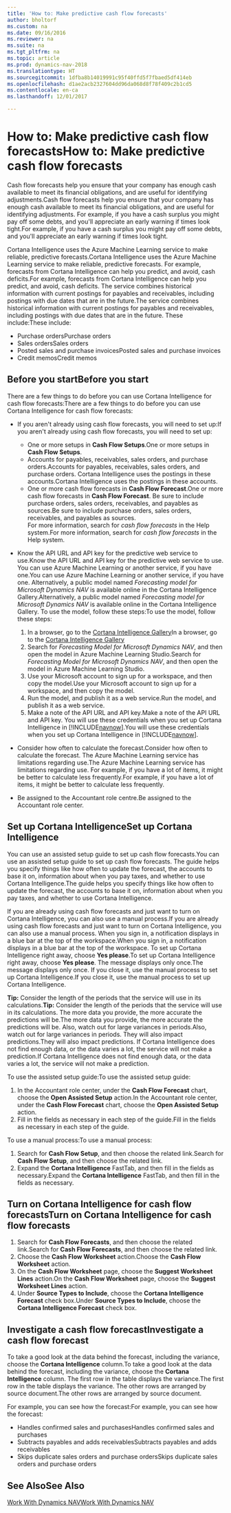 ```yaml
---
title: 'How to: Make predictive cash flow forecasts'
author: bholtorf
ms.custom: na
ms.date: 09/16/2016
ms.reviewer: na
ms.suite: na
ms.tgt_pltfrm: na
ms.topic: article
ms.prod: dynamics-nav-2018
ms.translationtype: HT
ms.sourcegitcommit: 1dfba8b14019991c95f40ffd5f7fbaed5df414eb
ms.openlocfilehash: d1ae2acb2327604dd96da068d8f78f409c2b1cd5
ms.contentlocale: en-ca
ms.lasthandoff: 12/01/2017

---
```


# <a name="how-to-make-predictive-cash-flow-forecasts"></a><span data-ttu-id="28620-102">How to: Make predictive cash flow forecasts</span><span class="sxs-lookup"><span data-stu-id="28620-102">How to: Make predictive cash flow forecasts</span></span>
<span data-ttu-id="28620-103">Cash flow forecasts help you ensure that your company has enough cash available to meet its financial obligations, and are useful for identifying adjustments.</span><span class="sxs-lookup"><span data-stu-id="28620-103">Cash flow forecasts help you ensure that your company has enough cash available to meet its financial obligations, and are useful for identifying adjustments.</span></span> <span data-ttu-id="28620-104">For example, if you have a cash surplus you might pay off some debts, and you'll appreciate an early warning if times look tight.</span><span class="sxs-lookup"><span data-stu-id="28620-104">For example, if you have a cash surplus you might pay off some debts, and you'll appreciate an early warning if times look tight.</span></span>

<span data-ttu-id="28620-105">Cortana Intelligence uses the Azure Machine Learning service to make reliable, predictive forecasts.</span><span class="sxs-lookup"><span data-stu-id="28620-105">Cortana Intelligence uses the Azure Machine Learning service to make reliable, predictive forecasts.</span></span> <span data-ttu-id="28620-106">For example, forecasts from Cortana Intelligence can help you predict, and avoid, cash deficits.</span><span class="sxs-lookup"><span data-stu-id="28620-106">For example, forecasts from Cortana Intelligence can help you predict, and avoid, cash deficits.</span></span> <span data-ttu-id="28620-107">The service combines historical information with current postings for payables and receivables, including postings with due dates that are in the future.</span><span class="sxs-lookup"><span data-stu-id="28620-107">The service combines historical information with current postings for payables and receivables, including postings with due dates that are in the future.</span></span> <span data-ttu-id="28620-108">These include:</span><span class="sxs-lookup"><span data-stu-id="28620-108">These include:</span></span>
* <span data-ttu-id="28620-109">Purchase orders</span><span class="sxs-lookup"><span data-stu-id="28620-109">Purchase orders</span></span>
* <span data-ttu-id="28620-110">Sales orders</span><span class="sxs-lookup"><span data-stu-id="28620-110">Sales orders</span></span>
* <span data-ttu-id="28620-111">Posted sales and purchase invoices</span><span class="sxs-lookup"><span data-stu-id="28620-111">Posted sales and purchase invoices</span></span>
* <span data-ttu-id="28620-112">Credit memos</span><span class="sxs-lookup"><span data-stu-id="28620-112">Credit memos</span></span>

## <a name="before-you-start"></a><span data-ttu-id="28620-113">Before you start</span><span class="sxs-lookup"><span data-stu-id="28620-113">Before you start</span></span>  
<span data-ttu-id="28620-114">There are a few things to do before you can use Cortana Intelligence for cash flow forecasts:</span><span class="sxs-lookup"><span data-stu-id="28620-114">There are a few things to do before you can use Cortana Intelligence for cash flow forecasts:</span></span>
* <span data-ttu-id="28620-115">If you aren't already using cash flow forecasts, you will need to set up:</span><span class="sxs-lookup"><span data-stu-id="28620-115">If you aren't already using cash flow forecasts, you will need to set up:</span></span>
    * <span data-ttu-id="28620-116">One or more setups in **Cash Flow Setups**.</span><span class="sxs-lookup"><span data-stu-id="28620-116">One or more setups in **Cash Flow Setups**.</span></span>
    * <span data-ttu-id="28620-117">Accounts for payables, receivables, sales orders, and purchase orders.</span><span class="sxs-lookup"><span data-stu-id="28620-117">Accounts for payables, receivables, sales orders, and purchase orders.</span></span> <span data-ttu-id="28620-118">Cortana Intelligence uses the postings in these accounts.</span><span class="sxs-lookup"><span data-stu-id="28620-118">Cortana Intelligence uses the postings in these accounts.</span></span>
    * <span data-ttu-id="28620-119">One or more cash flow forecasts in **Cash Flow Forecast**.</span><span class="sxs-lookup"><span data-stu-id="28620-119">One or more cash flow forecasts in **Cash Flow Forecast**.</span></span> <span data-ttu-id="28620-120">Be sure to include purchase orders, sales orders, receivables, and payables as sources.</span><span class="sxs-lookup"><span data-stu-id="28620-120">Be sure to include purchase orders, sales orders, receivables, and payables as sources.</span></span>  
    <span data-ttu-id="28620-121">For more information, search for _cash flow forecasts_ in the Help system.</span><span class="sxs-lookup"><span data-stu-id="28620-121">For more information, search for _cash flow forecasts_ in the Help system.</span></span>
* <span data-ttu-id="28620-122">Know the API URL and API key for the predictive web service to use.</span><span class="sxs-lookup"><span data-stu-id="28620-122">Know the API URL and API key for the predictive web service to use.</span></span>  
    <span data-ttu-id="28620-123">You can use Azure Machine Learning or another service, if you have one.</span><span class="sxs-lookup"><span data-stu-id="28620-123">You can use Azure Machine Learning or another service, if you have one.</span></span> <span data-ttu-id="28620-124">Alternatively, a public model named _Forecasting model for Microsoft Dynamics NAV_ is available online in the Cortana Intelligence Gallery.</span><span class="sxs-lookup"><span data-stu-id="28620-124">Alternatively, a public model named _Forecasting model for Microsoft Dynamics NAV_ is available online in the Cortana Intelligence Gallery.</span></span> <span data-ttu-id="28620-125">To use the model, follow these steps:</span><span class="sxs-lookup"><span data-stu-id="28620-125">To use the model, follow these steps:</span></span>

    1. <span data-ttu-id="28620-126">In a browser, go to the [Cortana Intelligence Gallery](https://go.microsoft.com/fwlink/?linkid=828352)</span><span class="sxs-lookup"><span data-stu-id="28620-126">In a browser, go to the [Cortana Intelligence Gallery](https://go.microsoft.com/fwlink/?linkid=828352)</span></span>
    2. <span data-ttu-id="28620-127">Search for _Forecasting Model for Microsoft Dynamics NAV_, and then open the model in Azure Machine Learning Studio.</span><span class="sxs-lookup"><span data-stu-id="28620-127">Search for _Forecasting Model for Microsoft Dynamics NAV_, and then open the model in Azure Machine Learning Studio.</span></span>
    3. <span data-ttu-id="28620-128">Use your Microsoft account to sign up for a workspace, and then copy the model.</span><span class="sxs-lookup"><span data-stu-id="28620-128">Use your Microsoft account to sign up for a workspace, and then copy the model.</span></span>
    4. <span data-ttu-id="28620-129">Run the model, and publish it as a web service.</span><span class="sxs-lookup"><span data-stu-id="28620-129">Run the model, and publish it as a web service.</span></span>
    5. <span data-ttu-id="28620-130">Make a note of the API URL and API key.</span><span class="sxs-lookup"><span data-stu-id="28620-130">Make a note of the API URL and API key.</span></span> <span data-ttu-id="28620-131">You will use these credentials when you set up Cortana Intelligence in [!INCLUDE[navnow](includes/navnow_md.md)].</span><span class="sxs-lookup"><span data-stu-id="28620-131">You will use these credentials when you set up Cortana Intelligence in [!INCLUDE[navnow](includes/navnow_md.md)].</span></span>  

* <span data-ttu-id="28620-132">Consider how often to calculate the forecast.</span><span class="sxs-lookup"><span data-stu-id="28620-132">Consider how often to calculate the forecast.</span></span> <span data-ttu-id="28620-133">The Azure Machine Learning service has limitations regarding use.</span><span class="sxs-lookup"><span data-stu-id="28620-133">The Azure Machine Learning service has limitations regarding use.</span></span> <span data-ttu-id="28620-134">For example, if you have a lot of items, it might be better to calculate less frequently.</span><span class="sxs-lookup"><span data-stu-id="28620-134">For example, if you have a lot of items, it might be better to calculate less frequently.</span></span>
* <span data-ttu-id="28620-135">Be assigned to the Accountant role centre.</span><span class="sxs-lookup"><span data-stu-id="28620-135">Be assigned to the Accountant role center.</span></span>

## <a name="set-up-cortana-intelligence"></a><span data-ttu-id="28620-136">Set up Cortana Intelligence</span><span class="sxs-lookup"><span data-stu-id="28620-136">Set up Cortana Intelligence</span></span>
<span data-ttu-id="28620-137">You can use an assisted setup guide to set up cash flow forecasts.</span><span class="sxs-lookup"><span data-stu-id="28620-137">You can use an assisted setup guide to set up cash flow forecasts.</span></span> <span data-ttu-id="28620-138">The guide helps you specify things like how often to update the forecast, the accounts to base it on, information about when you pay taxes, and whether to use Cortana Intelligence.</span><span class="sxs-lookup"><span data-stu-id="28620-138">The guide helps you specify things like how often to update the forecast, the accounts to base it on, information about when you pay taxes, and whether to use Cortana Intelligence.</span></span>  

<span data-ttu-id="28620-139">If you are already using cash flow forecasts and just want to turn on Cortana Intelligence, you can also use a manual process.</span><span class="sxs-lookup"><span data-stu-id="28620-139">If you are already using cash flow forecasts and just want to turn on Cortana Intelligence, you can also use a manual process.</span></span> <span data-ttu-id="28620-140">When you sign in, a notification displays in a blue bar at the top of the workspace.</span><span class="sxs-lookup"><span data-stu-id="28620-140">When you sign in, a notification displays in a blue bar at the top of the workspace.</span></span> <span data-ttu-id="28620-141">To set up Cortana Intelligence right away, choose **Yes please**.</span><span class="sxs-lookup"><span data-stu-id="28620-141">To set up Cortana Intelligence right away, choose **Yes please**.</span></span> <span data-ttu-id="28620-142">The message displays only once.</span><span class="sxs-lookup"><span data-stu-id="28620-142">The message displays only once.</span></span> <span data-ttu-id="28620-143">If you close it, use the manual process to set up Cortana Intelligence.</span><span class="sxs-lookup"><span data-stu-id="28620-143">If you close it, use the manual process to set up Cortana Intelligence.</span></span>  

<span data-ttu-id="28620-144">**Tip:** Consider the length of the periods that the service will use in its calculations.</span><span class="sxs-lookup"><span data-stu-id="28620-144">**Tip:** Consider the length of the periods that the service will use in its calculations.</span></span> <span data-ttu-id="28620-145">The more data you provide, the more accurate the predictions will be.</span><span class="sxs-lookup"><span data-stu-id="28620-145">The more data you provide, the more accurate the predictions will be.</span></span> <span data-ttu-id="28620-146">Also, watch out for large variances in periods.</span><span class="sxs-lookup"><span data-stu-id="28620-146">Also, watch out for large variances in periods.</span></span> <span data-ttu-id="28620-147">They will also impact predictions.</span><span class="sxs-lookup"><span data-stu-id="28620-147">They will also impact predictions.</span></span> <span data-ttu-id="28620-148">If Cortana Intelligence does not find enough data, or the data varies a lot, the service will not make a prediction.</span><span class="sxs-lookup"><span data-stu-id="28620-148">If Cortana Intelligence does not find enough data, or the data varies a lot, the service will not make a prediction.</span></span>

<span data-ttu-id="28620-149">To use the assisted setup guide:</span><span class="sxs-lookup"><span data-stu-id="28620-149">To use the assisted setup guide:</span></span>
1. <span data-ttu-id="28620-150">In the Accountant role center, under the **Cash Flow Forecast** chart, choose the **Open Assisted Setup** action.</span><span class="sxs-lookup"><span data-stu-id="28620-150">In the Accountant role center, under the **Cash Flow Forecast** chart, choose the **Open Assisted Setup** action.</span></span>
2. <span data-ttu-id="28620-151">Fill in the fields as necessary in each step of the guide.</span><span class="sxs-lookup"><span data-stu-id="28620-151">Fill in the fields as necessary in each step of the guide.</span></span>

<span data-ttu-id="28620-152">To use a manual process:</span><span class="sxs-lookup"><span data-stu-id="28620-152">To use a manual process:</span></span>
1. <span data-ttu-id="28620-153">Search for **Cash Flow Setup**, and then choose the related link.</span><span class="sxs-lookup"><span data-stu-id="28620-153">Search for **Cash Flow Setup**, and then choose the related link.</span></span>
2. <span data-ttu-id="28620-154">Expand the **Cortana Intelligence** FastTab, and then fill in the fields as necessary.</span><span class="sxs-lookup"><span data-stu-id="28620-154">Expand the **Cortana Intelligence** FastTab, and then fill in the fields as necessary.</span></span>

## <a name="turn-on-cortana-intelligence-for-cash-flow-forecasts"></a><span data-ttu-id="28620-155">Turn on Cortana Intelligence for cash flow forecasts</span><span class="sxs-lookup"><span data-stu-id="28620-155">Turn on Cortana Intelligence for cash flow forecasts</span></span>
1. <span data-ttu-id="28620-156">Search for **Cash Flow Forecasts**, and then choose the related link.</span><span class="sxs-lookup"><span data-stu-id="28620-156">Search for **Cash Flow Forecasts**, and then choose the related link.</span></span>
2. <span data-ttu-id="28620-157">Choose the **Cash Flow Worksheet** action.</span><span class="sxs-lookup"><span data-stu-id="28620-157">Choose the **Cash Flow Worksheet** action.</span></span>
3. <span data-ttu-id="28620-158">On the **Cash Flow Worksheet** page, choose the **Suggest Worksheet Lines** action.</span><span class="sxs-lookup"><span data-stu-id="28620-158">On the **Cash Flow Worksheet** page, choose the **Suggest Worksheet Lines** action.</span></span>  
4. <span data-ttu-id="28620-159">Under **Source Types to Include**, choose the **Cortana Intelligence Forecast** check box.</span><span class="sxs-lookup"><span data-stu-id="28620-159">Under **Source Types to Include**, choose the **Cortana Intelligence Forecast** check box.</span></span>

## <a name="investigate-a-cash-flow-forecast"></a><span data-ttu-id="28620-160">Investigate a cash flow forecast</span><span class="sxs-lookup"><span data-stu-id="28620-160">Investigate a cash flow forecast</span></span>
<span data-ttu-id="28620-161">To take a good look at the data behind the forecast, including the variance, choose the **Cortana Intelligence** column.</span><span class="sxs-lookup"><span data-stu-id="28620-161">To take a good look at the data behind the forecast, including the variance, choose the **Cortana Intelligence** column.</span></span> <span data-ttu-id="28620-162">The first row in the table displays the variance.</span><span class="sxs-lookup"><span data-stu-id="28620-162">The first row in the table displays the variance.</span></span> <span data-ttu-id="28620-163">The other rows are arranged by source document.</span><span class="sxs-lookup"><span data-stu-id="28620-163">The other rows are arranged by source document.</span></span>  

<span data-ttu-id="28620-164">For example, you can see how the forecast:</span><span class="sxs-lookup"><span data-stu-id="28620-164">For example, you can see how the forecast:</span></span>    
* <span data-ttu-id="28620-165">Handles confirmed sales and purchases</span><span class="sxs-lookup"><span data-stu-id="28620-165">Handles confirmed sales and purchases</span></span>
* <span data-ttu-id="28620-166">Subtracts payables and adds receivables</span><span class="sxs-lookup"><span data-stu-id="28620-166">Subtracts payables and adds receivables</span></span>
* <span data-ttu-id="28620-167">Skips duplicate sales orders and purchase orders</span><span class="sxs-lookup"><span data-stu-id="28620-167">Skips duplicate sales orders and purchase orders</span></span>

## <a name="see-also"></a><span data-ttu-id="28620-168">See Also</span><span class="sxs-lookup"><span data-stu-id="28620-168">See Also</span></span>  
[<span data-ttu-id="28620-169">Work With Dynamics NAV</span><span class="sxs-lookup"><span data-stu-id="28620-169">Work With Dynamics NAV</span></span>](ui-work-product.md)

